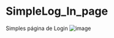 # SimpleLog_In_page
Simples página de Login
![image](https://user-images.githubusercontent.com/54783553/190916052-9165e764-a1bd-4d36-8c64-cd31e0b85c7a.png)
